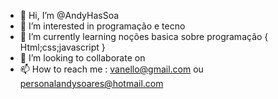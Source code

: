 - 👋 Hi, I’m @AndyHasSoa
- 👀 I’m interested in  programação e tecno
- 🌱 I’m currently learning  noções basica sobre programação { Html;css;javascript }
- 💞️ I’m looking to collaborate on  
- 📫 How to reach me : vanello@gmail.com ou personalandysoares@hotmail.com

<!---
AndyHasSoa/AndyHasSoa is a ✨ special ✨ repository because its `README.md` (this file) appears on your GitHub profile.
You can click the Preview link to take a look at your changes.
--->
